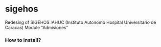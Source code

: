 # sigehos
Redesing of SIGEHOS IAHUC (Instituto Autonomo Hospital Universitario de Caracas) Module "Admisiones"

<b><h3>How to install?</h3></b>
